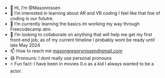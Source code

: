 - 👋 Hi, I’m @Masonnissen
- 👀 I’m interested in learning about AR and VR coding I feel like that line of coding is our fututre.
- 🌱 I’m currently learning the basics im working my way through Freecodecamp atm.  
- 💞️ I’m looking to collaborate on anything that will help me get my first front-end job, as of my current timeline I probably wont be ready until late May 2024
- 📫 How to reach me masongregorynissen@gmail.com
- 😄 Pronouns: I dont really use personal pronouns
- ⚡ Fun fact: I have been in movies 0.o as a kid I always wanted to be a actor.

<!---
Masonnissen/Masonnissen is a ✨ special ✨ repository because its `README.md` (this file) appears on your GitHub profile.
You can click the Preview link to take a look at your changes.
--->
